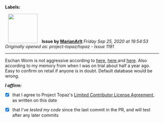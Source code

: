 **Labels:**



<a href="https://github.com/MarianArlt"><img src="https://avatars3.githubusercontent.com/u/1492317?v=4" width="96" height="96" hspace="10"></img></a> **Issue by [MarianArlt](https://github.com/MarianArlt)**
_Friday Sep 25, 2020 at 19:54:53_
_Originally opened as: project-topaz/topaz - Issue 1191_

----

Eschan Worm is not aggressive according to [here](https://ffxiclopedia.fandom.com/wiki/Eschan_Worm), [here ](https://www.bg-wiki.com/bg/Escha_-_Zi%27Tah)and [here](https://ffxi.gamerescape.com/wiki/Eschan_Worm). Also according to my memory from when I was on trial about half a year ago. Easy to confirm on retail if anyone is in doubt. Default database would be wrong.

<!-- place 'x' mark between square [] brackets to affirm: -->
**_I affirm:_**
- [x] that I agree to Project Topaz's [Limited Contributor License Agreement](http://project-topaz.com/blob/release/CONTRIBUTOR_AGREEMENT.md), as written on this date
- [x] that I've _tested my code_ since the last commit in the PR, and will test after any later commits


